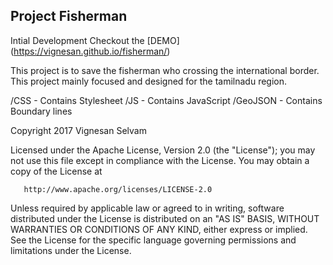 ## Project Fisherman

Intial Development
Checkout the [DEMO] (https://vignesan.github.io/fisherman/)

This project is to save the fisherman who crossing the international border. This project mainly focused and designed for the tamilnadu region.

/CSS - Contains Stylesheet
/JS - Contains JavaScript
/GeoJSON - Contains Boundary lines


Copyright 2017 Vignesan Selvam

   Licensed under the Apache License, Version 2.0 (the "License");
   you may not use this file except in compliance with the License.
   You may obtain a copy of the License at

       http://www.apache.org/licenses/LICENSE-2.0

   Unless required by applicable law or agreed to in writing, software
   distributed under the License is distributed on an "AS IS" BASIS,
   WITHOUT WARRANTIES OR CONDITIONS OF ANY KIND, either express or implied.
   See the License for the specific language governing permissions and
   limitations under the License.
